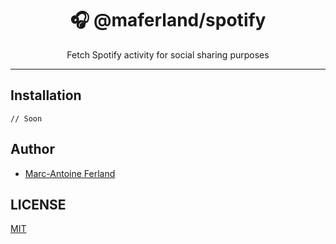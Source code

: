 <div align="center">
<h1>🎧 @maferland/spotify</h1>

<p>Fetch Spotify activity for social sharing purposes</p>
</div>

---

## Installation

```
// Soon
```

## Author

- [Marc-Antoine Ferland](https://maferland.com)

## LICENSE

[MIT](LICENSE)
